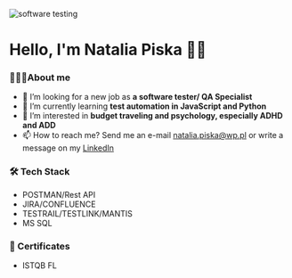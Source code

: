 ![software testing](https://github.com/nataliapiska/portfolio/assets/137159205/77bd1222-0546-4831-a16d-9f7d527ca98d)

# Hello, I'm Natalia Piska 🙋‍♀️

### 👩🏻‍💻About me
- 🤝 I’m looking for a new job as **a software tester/ QA Specialist**
- 🌱 I’m currently learning **test automation in JavaScript and Python**
- 👀 I’m interested in **budget traveling and psychology, especially ADHD and ADD**
- 📫 How to reach me? Send me an e-mail <natalia.piska@wp.pl> or write a message on my [LinkedIn](https://www.linkedin.com/in/natalia-piska/)


 

### 🛠️ Tech Stack
- POSTMAN/Rest API
- JIRA/CONFLUENCE
- TESTRAIL/TESTLINK/MANTIS
- MS SQL

### 📜 Certificates
- ISTQB FL
